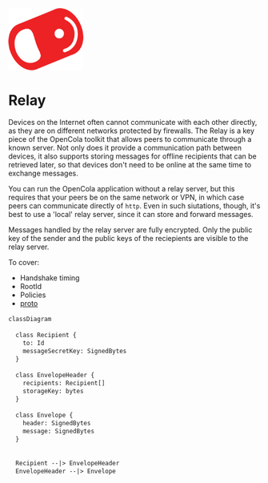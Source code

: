 <img src="../../img/pull-tab.svg" width="150" />

# Relay

Devices on the Internet often cannot communicate with each other directly, as they are on different networks protected by firewalls. The Relay is a key piece of the OpenCola toolkit that allows peers to communicate through a known server. Not only does it provide a communication path between devices, it also supports storing messages for offline recipients that can be retrieved later, so that devices don't need to be online at the same time to exchange messages.

You can run the OpenCola application without a relay server, but this requires that your peers be on the same network or VPN, in which case peers can communicate directly of ```http```. Even in such siutations, though, it's best to use a 'local' relay server, since it can store and forward messages. 

Messages handled by the relay server are fully encrypted. Only the public key of the sender and the public keys of the reciepients are visible to the relay server. 

To cover:

* Handshake timing
* RootId
* Policies
* [proto](./common/src/main/proto/relay.proto)





```mermaid
classDiagram 

  class Recipient {
    to: Id
    messageSecretKey: SignedBytes
  }

  class EnvelopeHeader {
    recipients: Recipient[]
    storageKey: bytes
  }

  class Envelope {
    header: SignedBytes
    message: SignedBytes
  }


  Recipient --|> EnvelopeHeader
  EnvelopeHeader --|> Envelope
```
